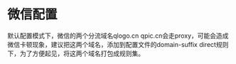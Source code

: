 # 微信配置

默认配置模式下，微信的两个分流域名qlogo.cn qpic.cn会走proxy，可能会造成微信卡顿现象，建议把这两个域名，添加到配置文件的domain-suffix direct规则下，为了方便起见，将这两个域名打包成规则集。
